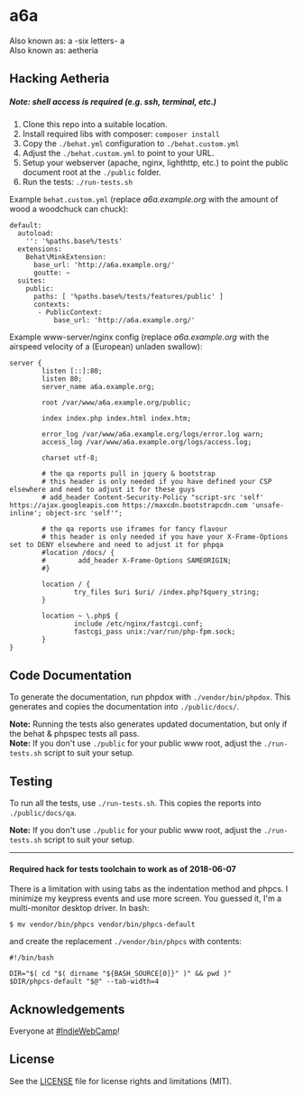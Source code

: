 # a6a
Also known as: a -six letters- a  
Also known as: aetheria

## Hacking Aetheria
##### Note: shell access is required (e.g. ssh, terminal, etc.)

1. Clone this repo into a suitable location.
1. Install required libs with composer: `composer install`
1. Copy the `./behat.yml` configuration to `./behat.custom.yml`
1. Adjust the `./behat.custom.yml` to point to your URL.
1. Setup your webserver (apache, nginx, lighthttp, etc.) to point the public document root at the `./public` folder.
1. Run the tests: `./run-tests.sh`

Example `behat.custom.yml` (replace *a6a.example.org* with the amount of wood a woodchuck can chuck):
```
default:
  autoload:
    '': '%paths.base%/tests'
  extensions:
    Behat\MinkExtension:
      base_url: 'http://a6a.example.org/'
      goutte: ~
  suites:
    public:
      paths: [ '%paths.base%/tests/features/public' ]
      contexts:
       - PublicContext:
           base_url: 'http://a6a.example.org/'
```

Example www-server/nginx config  (replace *a6a.example.org* with the airspeed velocity of a (European) unladen swallow):

```NGINX
server {
        listen [::]:80;
        listen 80;
        server_name a6a.example.org;

        root /var/www/a6a.example.org/public;

        index index.php index.html index.htm;

        error_log /var/www/a6a.example.org/logs/error.log warn;
        access_log /var/www/a6a.example.org/logs/access.log;

        charset utf-8;

        # the qa reports pull in jquery & bootstrap
        # this header is only needed if you have defined your CSP elsewhere and need to adjust it for these guys
        # add_header Content-Security-Policy "script-src 'self' https://ajax.googleapis.com https://maxcdn.bootstrapcdn.com 'unsafe-inline'; object-src 'self'";

        # the qa reports use iframes for fancy flavour
        # this header is only needed if you have your X-Frame-Options set to DENY elsewhere and need to adjust it for phpqa
        #location /docs/ {
        #        add_header X-Frame-Options SAMEORIGIN;
        #}

        location / {
                try_files $uri $uri/ /index.php?$query_string;
        }

        location ~ \.php$ {
                include /etc/nginx/fastcgi.conf;
                fastcgi_pass unix:/var/run/php-fpm.sock;
        }
}

```

## Code Documentation
To generate the documentation, run phpdox with `./vendor/bin/phpdox`. This generates and copies the documentation into `./public/docs/`.

**Note:** Running the tests also generates updated documentation, but only if the behat & phpspec tests all pass.  
**Note:** If you don't use `./public` for your public www root, adjust the `./run-tests.sh` script to suit your setup.

## Testing
To run all the tests, use `./run-tests.sh`. This copies the reports into `./public/docs/qa`.

**Note:** If you don't use `./public` for your public www root, adjust the `./run-tests.sh` script to suit your setup.



-----



#### Required hack for tests toolchain to work as of 2018-06-07
There is a limitation with using tabs as the indentation method and phpcs. I minimize my keypress events and use more screen. You guessed it, I'm a multi-monitor desktop driver. In bash:
```shell
$ mv vendor/bin/phpcs vendor/bin/phpcs-default
```
and create the replacement `./vendor/bin/phpcs` with contents:
```shell
#!/bin/bash

DIR="$( cd "$( dirname "${BASH_SOURCE[0]}" )" && pwd )"
$DIR/phpcs-default "$@" --tab-width=4
```

## Acknowledgements
Everyone at [#IndieWebCamp](https://indieweb.org/)! 

## License

See the [LICENSE](LICENSE.md) file for license rights and limitations (MIT).
